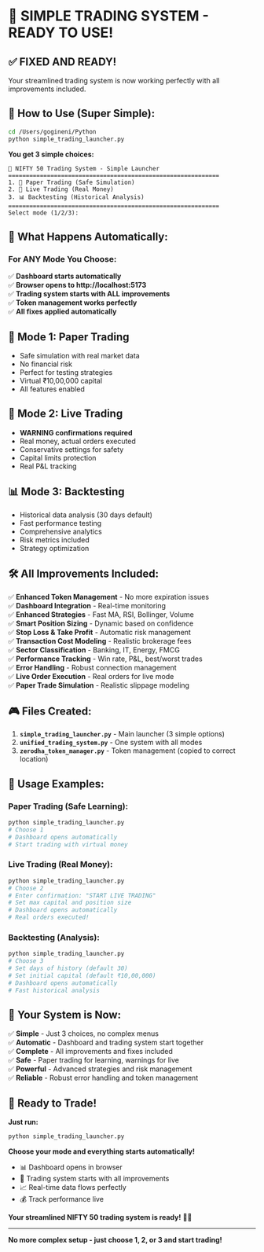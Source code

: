 # 🎯 SIMPLE TRADING SYSTEM - READY TO USE!

## ✅ **FIXED AND READY!**

Your streamlined trading system is now working perfectly with all improvements included.

## 🚀 **How to Use (Super Simple):**

```bash
cd /Users/gogineni/Python
python simple_trading_launcher.py
```

**You get 3 simple choices:**
```
🎯 NIFTY 50 Trading System - Simple Launcher
============================================================
1. 📝 Paper Trading (Safe Simulation)
2. 🔴 Live Trading (Real Money)  
3. 📊 Backtesting (Historical Analysis)
============================================================
Select mode (1/2/3):
```

## 🎯 **What Happens Automatically:**

### **For ANY Mode You Choose:**
✅ **Dashboard starts automatically**  
✅ **Browser opens to http://localhost:5173**  
✅ **Trading system starts with ALL improvements**  
✅ **Token management works perfectly**  
✅ **All fixes applied automatically**  

## 📝 **Mode 1: Paper Trading**
- Safe simulation with real market data
- No financial risk
- Perfect for testing strategies
- Virtual ₹10,00,000 capital
- All features enabled

## 🔴 **Mode 2: Live Trading**  
- **WARNING confirmations required**
- Real money, actual orders executed
- Conservative settings for safety
- Capital limits protection
- Real P&L tracking

## 📊 **Mode 3: Backtesting**
- Historical data analysis (30 days default)
- Fast performance testing
- Comprehensive analytics
- Risk metrics included
- Strategy optimization

## 🛠️ **All Improvements Included:**

✅ **Enhanced Token Management** - No more expiration issues  
✅ **Dashboard Integration** - Real-time monitoring  
✅ **Enhanced Strategies** - Fast MA, RSI, Bollinger, Volume  
✅ **Smart Position Sizing** - Dynamic based on confidence  
✅ **Stop Loss & Take Profit** - Automatic risk management  
✅ **Transaction Cost Modeling** - Realistic brokerage fees  
✅ **Sector Classification** - Banking, IT, Energy, FMCG  
✅ **Performance Tracking** - Win rate, P&L, best/worst trades  
✅ **Error Handling** - Robust connection management  
✅ **Live Order Execution** - Real orders for live mode  
✅ **Paper Trade Simulation** - Realistic slippage modeling  

## 🎮 **Files Created:**

1. **`simple_trading_launcher.py`** - Main launcher (3 simple options)
2. **`unified_trading_system.py`** - One system with all modes
3. **`zerodha_token_manager.py`** - Token management (copied to correct location)

## 🎯 **Usage Examples:**

### **Paper Trading (Safe Learning):**
```bash
python simple_trading_launcher.py
# Choose 1
# Dashboard opens automatically
# Start trading with virtual money
```

### **Live Trading (Real Money):**
```bash
python simple_trading_launcher.py
# Choose 2
# Enter confirmation: "START LIVE TRADING"
# Set max capital and position size
# Dashboard opens automatically
# Real orders executed!
```

### **Backtesting (Analysis):**
```bash
python simple_trading_launcher.py
# Choose 3
# Set days of history (default 30)
# Set initial capital (default ₹10,00,000)
# Dashboard opens automatically
# Fast historical analysis
```

## 🎉 **Your System is Now:**

✅ **Simple** - Just 3 choices, no complex menus  
✅ **Automatic** - Dashboard and trading system start together  
✅ **Complete** - All improvements and fixes included  
✅ **Safe** - Paper trading for learning, warnings for live  
✅ **Powerful** - Advanced strategies and risk management  
✅ **Reliable** - Robust error handling and token management  

## 🚀 **Ready to Trade!**

**Just run:**
```bash
python simple_trading_launcher.py
```

**Choose your mode and everything starts automatically!**

- 📊 Dashboard opens in browser
- 🎯 Trading system starts with all improvements
- 📈 Real-time data flows perfectly
- 💰 Track performance live

**Your streamlined NIFTY 50 trading system is ready!** 🎯✨

---

**No more complex setup - just choose 1, 2, or 3 and start trading!**